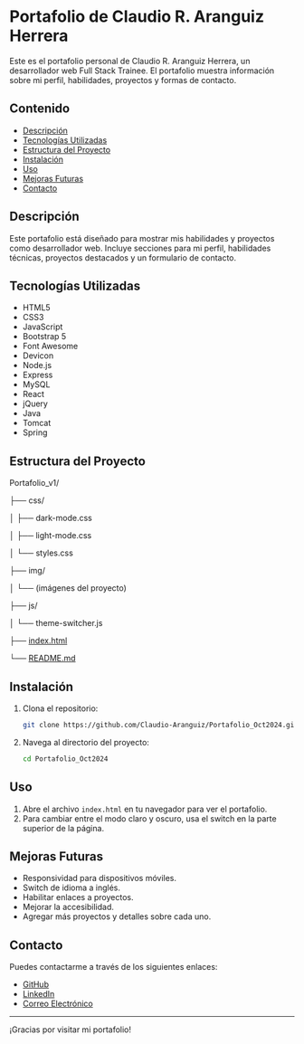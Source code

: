 # Portafolio de Claudio R. Aranguiz Herrera

Este es el portafolio personal de Claudio R. Aranguiz Herrera, un desarrollador web Full Stack Trainee. El portafolio muestra información sobre mi perfil, habilidades, proyectos y formas de contacto.

## Contenido

- [Descripción](#descripción)
- [Tecnologías Utilizadas](#tecnologías-utilizadas)
- [Estructura del Proyecto](#estructura-del-proyecto)
- [Instalación](#instalación)
- [Uso](#uso)
- [Mejoras Futuras](#mejoras-futuras)
- [Contacto](#contacto)

## Descripción

Este portafolio está diseñado para mostrar mis habilidades y proyectos como desarrollador web. Incluye secciones para mi perfil, habilidades técnicas, proyectos destacados y un formulario de contacto.

## Tecnologías Utilizadas

- HTML5
- CSS3
- JavaScript
- Bootstrap 5
- Font Awesome
- Devicon
- Node.js
- Express
- MySQL
- React
- jQuery
- Java
- Tomcat
- Spring

## Estructura del Proyecto



Portafolio_v1/ 

├── css/ 

│ ├── dark-mode.css 

│ ├── light-mode.css 

│ └── styles.css 

├── img/ 

│ └── (imágenes del proyecto)

 ├── js/ 

│ └── theme-switcher.js 

├── [index.html](vscode-file://vscode-app/c:/Users/claud/AppData/Local/Programs/Microsoft%20VS%20Code/resources/app/out/vs/code/electron-sandbox/workbench/workbench.esm.html)

 └── [README.md](vscode-file://vscode-app/c:/Users/claud/AppData/Local/Programs/Microsoft%20VS%20Code/resources/app/out/vs/code/electron-sandbox/workbench/workbench.esm.html)


## Instalación

1. Clona el repositorio:

   ```bash
   git clone https://github.com/Claudio-Aranguiz/Portafolio_Oct2024.git
   ```
2. Navega al directorio del proyecto:

   ```bash
   cd Portafolio_Oct2024
   ```

## Uso

1. Abre el archivo `index.html` en tu navegador para ver el portafolio.
2. Para cambiar entre el modo claro y oscuro, usa el switch en la parte superior de la página.

## Mejoras Futuras

- Responsividad para dispositivos móviles.
- Switch de idioma a inglés.
- Habilitar enlaces a proyectos.
- Mejorar la accesibilidad.
- Agregar más proyectos y detalles sobre cada uno.

## Contacto

Puedes contactarme a través de los siguientes enlaces:

- [GitHub](https://github.com/Claudio-Aranguiz)
- [LinkedIn](https://www.linkedin.com/in/claudio-aranguiz-herrera-622b2a39/)
- [Correo Electrónico](mailto:caranguizh@outlook.com)

---

¡Gracias por visitar mi portafolio!
